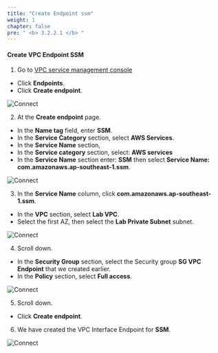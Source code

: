 ```yaml
---
title: "Create Endpoint ssm"
weight: 1
chapter: false
pre: " <b> 3.2.2.1 </b> "
---
```


#### Create VPC Endpoint SSM

1. Go to [VPC service management console](https://console.aws.amazon.com/vpc/home)

- Click **Endpoints**.
- Click **Create endpoint**.

![Connect](/images/3.connect/005-connect.png)

2. At the **Create endpoint** page.

- In the **Name tag** field, enter **SSM**.
- In the **Service Category** section, select **AWS Services**.
- In the **Service Name** section,
- In the **Service category** section, select: **AWS services**
- In the **Service Name** section enter: **SSM** then select **Service Name: com.amazonaws.ap-southeast-1.ssm**.

![Connect](/images/3.connect/006-connect.png)

3. In the **Service Name** column, click **com.amazonaws.ap-southeast-1.ssm**.

- In the **VPC** section, select **Lab VPC**.
- Select the first AZ, then select the **Lab Private Subnet** subnet.

![Connect](/images/3.connect/007-connect.png)

4. Scroll down.

- In the **Security Group** section, select the Security group **SG VPC Endpoint** that we created earlier.
- In the **Policy** section, select **Full access**.

![Connect](/images/3.connect/008-connect.png)

5. Scroll down.

- Click **Create endpoint**.

6. We have created the VPC Interface Endpoint for **SSM**.

![Connect](/images/3.connect/011-connect.png)
